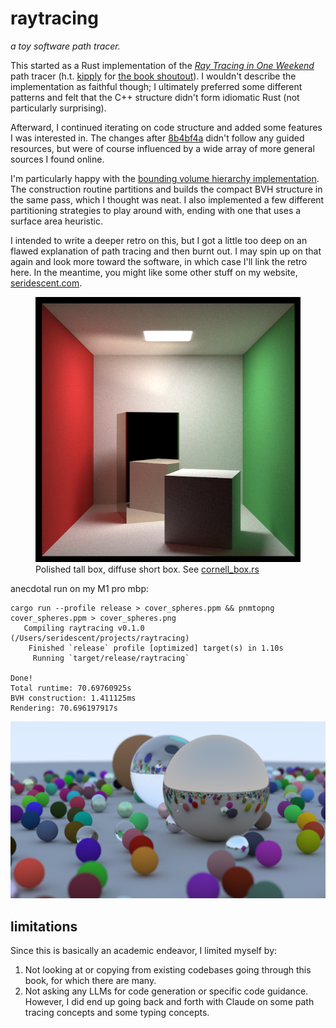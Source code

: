 # raytracing

*a toy software path tracer.*

This started as a Rust implementation of the [_Ray Tracing in One Weekend_](https://raytracing.github.io/books/RayTracingInOneWeekend.html)
path tracer (h.t. [kipply](https://kipp.ly/) for [the book shoutout](https://kipp.ly/past-webdev/)).
I wouldn't describe the implementation as faithful though; I ultimately preferred some different patterns and felt
that the C++ structure didn't form idiomatic Rust (not particularly surprising).

Afterward, I continued iterating on code structure and added some features I was interested in.
The changes after [8b4bf4a](https://github.com/seridescent/raytracing/commit/8b4bf4a38568a4a79a3780355e9addcd6785afc7)
didn't follow any guided resources, but were of course influenced by a wide array of more general sources I found online.

I'm particularly happy with the [bounding volume hierarchy implementation](https://github.com/seridescent/raytracing/tree/main/src/bvh).
The construction routine partitions and builds the compact BVH structure in the same pass, which I thought was neat.
I also implemented a few different partitioning strategies to play around with, ending with one that uses
a surface area heuristic.

I intended to write a deeper retro on this, but I got a little too deep on an flawed explanation of path tracing and then burnt out.
I may spin up on that again and look more toward the software, in which case I'll link the retro here.
In the meantime, you might like some other stuff on my website, [seridescent.com](https://seridescent.com).

<figure>
  <img src="./images/cornell_box_20k.png" alt="Cornell box render">
  <figcaption>Polished tall box, diffuse short box. See <a href="./examples/cornell_box.rs">cornell_box.rs</a></figcaption>
</figure>

anecdotal run on my M1 pro mbp:
```shell
cargo run --profile release > cover_spheres.ppm && pnmtopng cover_spheres.ppm > cover_spheres.png
   Compiling raytracing v0.1.0 (/Users/seridescent/projects/raytracing)
    Finished `release` profile [optimized] target(s) in 1.10s
     Running `target/release/raytracing`

Done!
Total runtime: 70.69760925s
BVH construction: 1.411125ms
Rendering: 70.696197917s
```
![](./images/cover_spheres.png)

## limitations

Since this is basically an academic endeavor, I limited myself by:

1. Not looking at or copying from existing codebases going through this book, for which there are many.
2. Not asking any LLMs for code generation or specific code guidance.
However, I did end up going back and forth with Claude on some path tracing concepts and some typing concepts.
